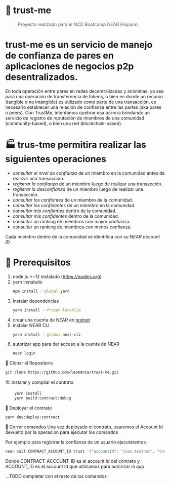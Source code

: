 # 🚧  trust-me
> Proyecto realizado para el NCD Bootcamp NEAR Hispano.
# trust-me es un servicio de manejo de confianza de pares en aplicaciones de negocios p2p desentralizados.

En toda operación entre pares en redes decentralizadas y anónimas, ya sea para una operación de transferencia de tokens, o bien en donde un recurso (tangible o no intangible) es utilizado como parte de una transacción, es necesario establecer una relación de confianza entre las partes (aka pares o peers).
Con TrustMe, intentamos quebrar esa barrera brindando un servicio de registro de reputación de miembros de una comunidad (community-based), o bien una red (blockchain-based).

# 🏭 trus-tme permitira realizar las siguientes operaciones
   * _consultar el nivel de confianza_ de un miembro en la comunidad antes de realizar una transacción.
   * _registrar la confianza_ de un miembro luego de realizar una transacción.
   * _registrar la desconfianza_ de un miembro luego de realizar una transacción. 
   * _consultar los confiantes_ de un miembro de la comunidad. 
   * _consultar los confidentes_ de un miembro en la comunidad.
   * _consultar mis confiantes_ dentro de la comunidad.
   * _consultar mis confidentes_ dentro de la comunidad.
   * consultar un ranking de miembros con mayor confianza.
   * consultar un ranking de miembros con menos confianza.

Cada miembro dentro de la comunidad se identifica con su _NEAR account ID_ 

# 🏁 Prerequisitos 
1. node.js >=12 instalado (https://nodejs.org)
2. yarn instalado
    ```bash
    npm install --global yarn
    ```
3. instalar dependencias
    ```bash
    yarn install --frozen-lockfile
    ```
4. crear una cuenta de NEAR en [testnet](https://docs.near.org/docs/develop/basics/create-account#creating-a-testnet-account)
5. instalar NEAR CLI
    ```bash
    yarn install --global near-cli
    ```
6. autorizar app para dar acceso a la cuenta de NEAR
    ```bash
    near login
     ```

🐑 Clonar el Repositorio
```bash
git clone https://github.com/leomanza/trust-me.git
```

🏗 instalar y compilar el contrato
```bash
    yarn install
    yarn build:contract:debug
```

🚀 Deployar el contrato
```bash
yarn dev:deploy:contract
```

🚂 Correr comandos
Una vez deployado el contrato, usaremos el Account Id devuelto por la operacion para ejecutar los comandos

Por ejemplo para registrar la confianza de un usuario ejecutaremos:
```bash
near call CONTRACT_ACCOUNT_ID trust '{"accountId": "juan.testnet", "comment":"todo perfecto", "relatedTx":"-"}' --account-id ACCOUNT_ID
```
Donde CONTRACT_ACCOUNT_ID es el account Id del contrato y ACCOUNT_ID es el account Id que utilizamos para autorizar la app

...TODO completar con el resto de los comandos











